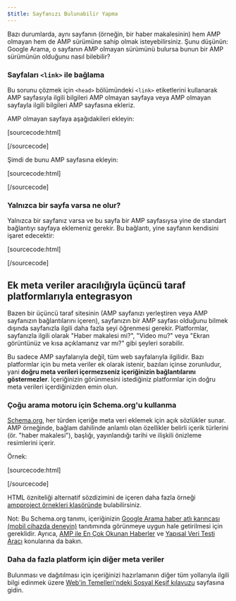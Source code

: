 ```yaml
---
$title: Sayfanızı Bulunabilir Yapma
---
```


Bazı durumlarda, aynı sayfanın (örneğin, bir haber makalesinin) hem AMP olmayan hem de AMP sürümüne sahip olmak isteyebilirsiniz. Şunu düşünün: Google Arama, o sayfanın AMP olmayan sürümünü bulursa bunun bir AMP sürümünün olduğunu nasıl bilebilir?

### Sayfaları `<link>` ile bağlama

Bu sorunu çözmek için `<head>` bölümündeki `<link>` etiketlerini kullanarak AMP sayfasıyla ilgili bilgileri AMP olmayan sayfaya veya AMP olmayan sayfayla ilgili bilgileri AMP sayfasına ekleriz.

AMP olmayan sayfaya aşağıdakileri ekleyin:

[sourcecode:html]

<link rel="amphtml" href="https://www.example.com/url/to/amp/document.html">
[/sourcecode]

Şimdi de bunu AMP sayfasına ekleyin:

[sourcecode:html]

<link rel="canonical" href="https://www.example.com/url/to/full/document.html">
[/sourcecode]

### Yalnızca bir sayfa varsa ne olur?

Yalnızca bir sayfanız varsa ve bu sayfa bir AMP sayfasıysa yine de standart bağlantıyı sayfaya eklemeniz gerekir. Bu bağlantı, yine sayfanın kendisini işaret edecektir:

[sourcecode:html]

<link rel="canonical" href="https://www.example.com/url/to/amp/document.html">
[/sourcecode]

## Ek meta veriler aracılığıyla üçüncü taraf platformlarıyla entegrasyon <a name="integrate-with-third-party-platforms-through-additional-metadata"></a>

Bazen bir üçüncü taraf sitesinin (AMP sayfanızı yerleştiren veya AMP sayfanızın bağlantılarını içeren), sayfanızın bir AMP sayfası olduğunu bilmek dışında sayfanızla ilgili daha fazla şeyi öğrenmesi gerekir. Platformlar, sayfanızla ilgili olarak "Haber makalesi mi?", "Video mu?" veya "Ekran görüntünüz ve kısa açıklamanız var mı?" gibi şeyleri sorabilir.

Bu sadece AMP sayfalarıyla değil, tüm web sayfalarıyla ilgilidir. Bazı platformlar için bu meta veriler ek olarak istenir, bazıları içinse zorunludur, yani **doğru meta verileri içermezseniz içeriğinizin bağlantılarını göstermezler**. İçeriğinizin görünmesini istediğiniz platformlar için doğru meta verileri içerdiğinizden emin olun.

### Çoğu arama motoru için Schema.org'u kullanma

[Schema.org](http://schema.org/), her türden içeriğe meta veri eklemek için açık sözlükler sunar. AMP örneğinde, bağlam dahilinde anlamlı olan özellikler belirli içerik türlerini (ör. "haber makalesi"), başlığı, yayınlandığı tarihi ve ilişkili önizleme resimlerini içerir.

Örnek:

[sourcecode:html]

<script type="application/ld+json">
  {
    "@context": "http://schema.org",
    "@type": "NewsArticle",
    "mainEntityOfPage": "http://cdn.ampproject.org/article-metadata.html",
    "headline": "Lorem Ipsum",
    "datePublished": "1907-05-05T12:02:41Z",
    "dateModified": "1907-05-05T12:02:41Z",
    "description": "The Catiline Orations continue to beguile engineers and designers alike -- but can it stand the test of time?",
    "author": {
      "@type": "Person",
      "name": "Jordan M Adler"
    },
    "publisher": {
      "@type": "Organization",
      "name": "Google",
      "logo": {
        "@type": "ImageObject",
        "url": "http://cdn.ampproject.org/logo.jpg",
        "width": 600,
        "height": 60
      }
    },
    "image": {
      "@type": "ImageObject",
      "url": "http://cdn.ampproject.org/leader.jpg",
      "height": 2000,
      "width": 800
    }
  }
</script>

[/sourcecode]

HTML özniteliği alternatif sözdizimini de içeren daha fazla örneği [ampproject örnekleri klasöründe](https://github.com/ampproject/amphtml/tree/master/examples/metadata-examples) bulabilirsiniz.

Not: Bu Schema.org tanımı, içeriğinizin [Google Arama haber atlı karıncası (mobil cihazda deneyin)](https://g.co/ampdemo) tanıtımında görünmeye uygun hale getirilmesi için gereklidir.
Ayrıca, [AMP ile En Çok Okunan Haberler](https://developers.google.com/structured-data/carousels/top-stories) ve [Yapısal Veri Testi Aracı](https://developers.google.com/structured-data/testing-tool/) konularına da bakın.

### Daha da fazla platform için diğer meta veriler

Bulunması ve dağıtılması için içeriğinizi hazırlamanın diğer tüm yollarıyla ilgili bilgi edinmek üzere [Web'in Temelleri'ndeki Sosyal Keşif kılavuzu](https://developers.google.com/web/fundamentals/discovery-and-monetization/social-discovery/) sayfasına gidin.

